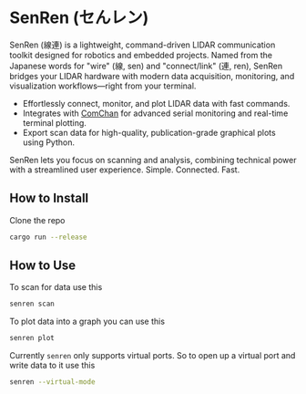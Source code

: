 # SenRen (セんレン)

SenRen (線連) is a lightweight, command-driven LIDAR communication toolkit designed for robotics and embedded projects. Named from the Japanese words for "wire" (線, sen) and "connect/link" (連, ren), SenRen bridges your LIDAR hardware with modern data acquisition, monitoring, and visualization workflows—right from your terminal.

- Effortlessly connect, monitor, and plot LIDAR data with fast commands.
- Integrates with [ComChan](https://github.com/Vaishnav-Sabari-Girish/ComChan) for advanced serial monitoring and real-time terminal plotting.
- Export scan data for high-quality, publication-grade graphical plots using Python.

SenRen lets you focus on scanning and analysis, combining technical power with a streamlined user experience.
Simple. Connected. Fast.

## How to Install 

Clone the repo 

```bash
cargo run --release
```

## How to Use 

To scan for data use this 

```bash
senren scan
```

To plot data into a graph you can use this

```bash
senren plot
```

Currently `senren` only supports virtual ports. So to open up a virtual port and write data to it use this 

```bash
senren --virtual-mode
```

